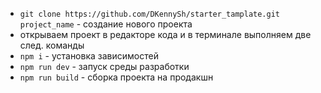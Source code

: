 - `git clone https://github.com/DKennySh/starter_tamplate.git project_name` - создание нового проекта
- открываем проект в редакторе кода и в терминале выполняем две след. команды
- `npm i` - установка зависимостей
- `npm run dev` - запуск среды разработки
- `npm run build` - сборка проекта на продакшн